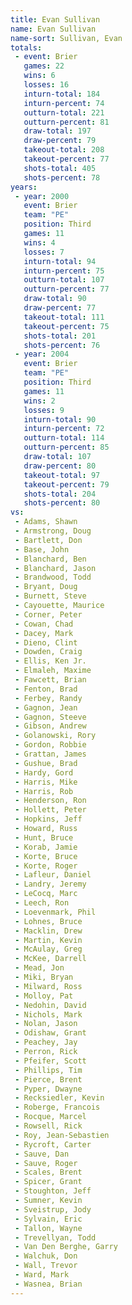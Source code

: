 ```yaml
---
title: Evan Sullivan
name: Evan Sullivan
name-sort: Sullivan, Evan
totals:
 - event: Brier
   games: 22
   wins: 6
   losses: 16
   inturn-total: 184
   inturn-percent: 74
   outturn-total: 221
   outturn-percent: 81
   draw-total: 197
   draw-percent: 79
   takeout-total: 208
   takeout-percent: 77
   shots-total: 405
   shots-percent: 78
years:
 - year: 2000
   event: Brier
   team: "PE"
   position: Third
   games: 11
   wins: 4
   losses: 7
   inturn-total: 94
   inturn-percent: 75
   outturn-total: 107
   outturn-percent: 77
   draw-total: 90
   draw-percent: 77
   takeout-total: 111
   takeout-percent: 75
   shots-total: 201
   shots-percent: 76
 - year: 2004
   event: Brier
   team: "PE"
   position: Third
   games: 11
   wins: 2
   losses: 9
   inturn-total: 90
   inturn-percent: 72
   outturn-total: 114
   outturn-percent: 85
   draw-total: 107
   draw-percent: 80
   takeout-total: 97
   takeout-percent: 79
   shots-total: 204
   shots-percent: 80
vs:
 - Adams, Shawn
 - Armstrong, Doug
 - Bartlett, Don
 - Base, John
 - Blanchard, Ben
 - Blanchard, Jason
 - Brandwood, Todd
 - Bryant, Doug
 - Burnett, Steve
 - Cayouette, Maurice
 - Corner, Peter
 - Cowan, Chad
 - Dacey, Mark
 - Dieno, Clint
 - Dowden, Craig
 - Ellis, Ken Jr.
 - Elmaleh, Maxime
 - Fawcett, Brian
 - Fenton, Brad
 - Ferbey, Randy
 - Gagnon, Jean
 - Gagnon, Steeve
 - Gibson, Andrew
 - Golanowski, Rory
 - Gordon, Robbie
 - Grattan, James
 - Gushue, Brad
 - Hardy, Gord
 - Harris, Mike
 - Harris, Rob
 - Henderson, Ron
 - Hollett, Peter
 - Hopkins, Jeff
 - Howard, Russ
 - Hunt, Bruce
 - Korab, Jamie
 - Korte, Bruce
 - Korte, Roger
 - Lafleur, Daniel
 - Landry, Jeremy
 - LeCocq, Marc
 - Leech, Ron
 - Loevenmark, Phil
 - Lohnes, Bruce
 - Macklin, Drew
 - Martin, Kevin
 - McAulay, Greg
 - McKee, Darrell
 - Mead, Jon
 - Miki, Bryan
 - Milward, Ross
 - Molloy, Pat
 - Nedohin, David
 - Nichols, Mark
 - Nolan, Jason
 - Odishaw, Grant
 - Peachey, Jay
 - Perron, Rick
 - Pfeifer, Scott
 - Phillips, Tim
 - Pierce, Brent
 - Pyper, Dwayne
 - Recksiedler, Kevin
 - Roberge, Francois
 - Rocque, Marcel
 - Rowsell, Rick
 - Roy, Jean-Sebastien
 - Rycroft, Carter
 - Sauve, Dan
 - Sauve, Roger
 - Scales, Brent
 - Spicer, Grant
 - Stoughton, Jeff
 - Sumner, Kevin
 - Sveistrup, Jody
 - Sylvain, Eric
 - Tallon, Wayne
 - Trevellyan, Todd
 - Van Den Berghe, Garry
 - Walchuk, Don
 - Wall, Trevor
 - Ward, Mark
 - Wasnea, Brian
---
```

